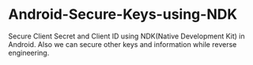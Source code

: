 # Android-Secure-Keys-using-NDK
Secure Client Secret and Client ID using NDK(Native Development Kit) in Android. Also we can secure other keys and information while reverse engineering.
